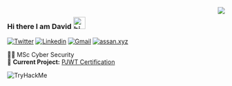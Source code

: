 <img align='right' src="https://github-readme-stats.vercel.app/api?username=darth-assan&show_icons=true&theme=dark">

### Hi there I am David <img src="https://user-images.githubusercontent.com/1303154/88677602-1635ba80-d120-11ea-84d8-d263ba5fc3c0.gif" width="28px" height="28px" alt="hi">

[![Twitter](https://img.shields.io/static/v1?label&message=darth_assan&color=blue&logo=twitter&style=flat-square&logoColor=white)](https://www.twitter.com/darth_assan/)
[![Linkedin](https://img.shields.io/static/v1?label&message=darth_assan&color=blue&logo=linkedin&style=flat-square&logoColor=white)](https://www.linkedin.com/in/darth-assan/)
[![Gmail](https://img.shields.io/static/v1?label&message=arthur.assan@gmail.com&color=red&logo=gmail&style=flat-square&logoColor=white)](mailto:arthur.assan@gmail.com)
[![assan.xyz](https://img.shields.io/badge/website-000000?style=for-the-badge&logo=About.me&logoColor=white)](https://www.assan.xyz/)
  
  
👨‍💻 MSc Cyber Security <br>
🚧 **Current Project:** [PJWT Certification](https://certifications.tcm-sec.com/pjwt/)

<img src="https://tryhackme-badges.s3.amazonaws.com/darthurassan.png" alt="TryHackMe">
